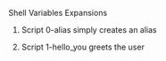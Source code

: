 Shell Variables Expansions

1. Script 0-alias simply creates an alias

2. Script 1-hello_you greets the user
